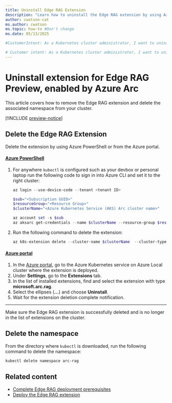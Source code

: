 ```yaml
---
title: Uninstall Edge RAG Extension
description: "Learn how to uninstall the Edge RAG extension by using Azure PowerShell or the Azure portal and remove the associated namespace step by step."
author: cwatson-cat
ms.author: cwatson
ms.topic: how-to #Don't change
ms.date: 05/13/2025

#CustomerIntent: As a Kubernetes cluster administrator, I want to uninstall the Edge RAG extension so that I can remove the extension and clean up the associated namespace from my cluster.

# Customer intent: As a Kubernetes cluster administrator, I want to uninstall the Edge RAG extension and remove its associated namespace so that I can maintain a clean and efficient cluster environment.
---
```


# Uninstall extension for Edge RAG Preview, enabled by Azure Arc

This article covers how to remove the Edge RAG extension and delete the associated namespace from your cluster.

[!INCLUDE [preview-notice](includes/preview-notice.md)]

## Delete the Edge RAG Extension

Delete the extension by using Azure PowerShell or from the Azure portal.

#### [Azure PowerShell](#tab/azure-powershell)


1. For anywhere `kubectl` is configured such as your devbox or personal laptop run the following code to sign in into Azure CLI and set it to the right cluster:

    ```powershell
    az login --use-device-code --tenant <tenant ID>
    
    $sub="<Subscription GUID>"
    $resourceGroup="<Resource Group>"
    $clusterName="<Azure Kubernetes Service (AKS) Arc cluster name>"
    
    az account set -s $sub
    az aksarc get-credentials --name $clusterName --resource-group $resourceGroup --admin --only-show-errors
    ```
1. Run the following command to delete the extension:

    ```powershell
    az k8s-extension delete --cluster-name $clusterName  --cluster-type connectedClusters--resource-group $resourceGroup --name $localextname --debug --yes
    ```
    
#### [Azure portal](#tab/azure-portal)

1. In the [Azure portal](https://portal.azure.com/), go to the Azure Kubernetes service on Azure Local cluster where the extension is deployed.
1. Under **Settings**, go to the **Extensions** tab.
1. In the list of installed extensions, find and select the extension with type **microsoft.arc.rag**.
1. Select the ellipses (**...**) and choose **Uninstall**.
1. Wait for the extension deletion complete notification.

----

Make sure the Edge RAG extension is successfully deleted and is no longer in the list of extensions on the cluster.

## Delete the namespace

From the directory where `kubectl` is downloaded, run the following command to delete the namespace:

```powershell
kubectl delete namespace arc-rag 
```

## Related content

- [Complete Edge RAG deployment prerequisites](complete-prerequisites.md)
- [Deploy the Edge RAG extension](deploy.md)
